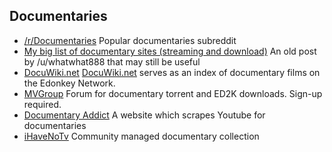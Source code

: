 ## Documentaries

  * [/r/Documentaries](https://www.reddit.com/r/documentaries) Popular documentaries subreddit
  * [My big list of documentary sites (streaming and download)](https://www.reddit.com/r/Documentaries/comments/h9pu7/my_big_list_of_documentary_sites_streaming_and/) An old post by /u/whatwhat888 that may still be useful
  * [DocuWiki.net](http://docuwiki.net/index.php?title=Main_Page) [DocuWiki.net](http://DocuWiki.net) serves as an index of documentary films on the Edonkey Network.
  * [MVGroup](http://forums.mvgroup.org/) Forum for documentary torrent and ED2K downloads. Sign-up required.
  * [Documentary Addict](https://documentaryaddict.com/) A website which scrapes Youtube for documentaries
  * [iHaveNoTv](https://ihavenotv.com/) Community managed documentary collection